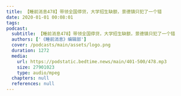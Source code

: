 ```yaml
---
title: 【睡前消息478】带领全国停贷，大学招生缺额，景德镇只犯了一个错
date: 2020-01-01 00:08:01
tags:
podcast:
  subtitle: 【睡前消息478】带领全国停贷，大学招生缺额，景德镇只犯了一个错
  authors: ['《睡前消息》编辑部']
  cover: /podcasts/main/assets/logo.png
  duration: 1272
  media:
    url: https://podstatic.bedtime.news/main/401-500/478.mp3
    size: 27901023
    type: audio/mpeg
  chapters: null
  references: null
---
```

